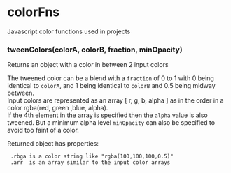 # colorFns
Javascript color functions used in projects


### tweenColors(colorA, colorB, fraction, minOpacity)
Returns an object with a color in between 2 input colors

The tweened color can be a blend with a `fraction` of 0 to 1
with 0 being identical to `colorA`, and 1 being identical to `colorB`
and 0.5 being midway between.  
Input colors are represented as an array [ r, g, b, alpha ] as in the order in a color rgba(red, green ,blue, alpha).  
If the 4th element in the array is specified then the `alpha` value is also tweened.  But a minimum alpha level `minOpacity` can also be specified to avoid too faint of a color.

Returned object has properties:   

     .rbga is a color string like "rgba(100,100,100,0.5)"   
     .arr  is an array similar to the input color arrays
